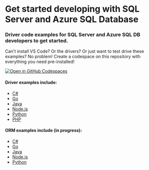 # Get started developing with SQL Server and Azure SQL Database

### Driver code examples for SQL Server and Azure SQL DB developers to get started.

Can't install VS Code? Or the drivers? Or just want to test drive these examples? No problem! Create a codespace on this repository with everything you need pre-installed!

[![Open in GitHub Codespaces](https://github.com/codespaces/badge.svg)](https://github.com/codespaces/new?hide_repo_select=true&ref=main&repo=660781253&skip_quickstart=true)

#### Driver examples include:

* [C#](./examples/sql/drivers/csharp-driver-example.md)
* [Go](/examples/sql/drivers/go-driver-example.md)
* [Java](./examples/sql/drivers/java-driver-example.md)
* [Node.js](./examples/sql/drivers/nodejs-driver-example.md)
* [Python](./examples/sql/drivers/python-driver-example.md)
* [PHP](./examples/sql/drivers/php-driver-example.md)

#### ORM examples include (in progress):

* [C#](./examples/sql/orm/csharp-orm-example.md)
* [Go](/examples/sql/orm/go-orm-example.md)
* [Java](./examples/sql/orm/java-orm-example.md)
* [Node.js](./examples/sql/orm/nodejs-orm-example.md)
* [Python](./examples/sql/orm/python-orm-example.md)